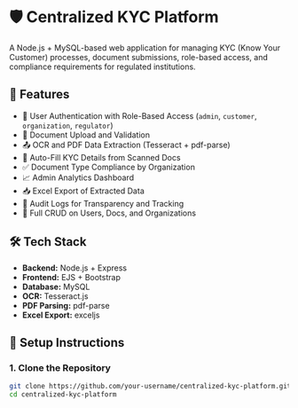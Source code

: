 # 🛡️ Centralized KYC Platform

A Node.js + MySQL-based web application for managing KYC (Know Your Customer) processes, document submissions, role-based access, and compliance requirements for regulated institutions.

## 📌 Features

- 🔐 User Authentication with Role-Based Access (`admin`, `customer`, `organization`, `regulator`)
- 📄 Document Upload and Validation
- 📤 OCR and PDF Data Extraction (Tesseract + pdf-parse)
- 🧾 Auto-Fill KYC Details from Scanned Docs
- ✅ Document Type Compliance by Organization
- 📈 Admin Analytics Dashboard
- 📥 Excel Export of Extracted Data
- 🧮 Audit Logs for Transparency and Tracking
- 🧰 Full CRUD on Users, Docs, and Organizations

## 🛠️ Tech Stack

- **Backend:** Node.js + Express
- **Frontend:** EJS + Bootstrap
- **Database:** MySQL
- **OCR:** Tesseract.js
- **PDF Parsing:** pdf-parse
- **Excel Export:** exceljs

## 🚀 Setup Instructions

### 1. Clone the Repository

```bash
git clone https://github.com/your-username/centralized-kyc-platform.git
cd centralized-kyc-platform
